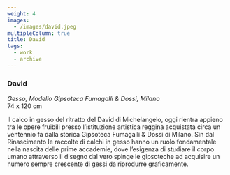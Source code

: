 ```yaml
---
weight: 4
images:
  - /images/david.jpeg
multipleColumn: true
title: David
tags:
  - work
  - archive
---
```


### **David**<br />

_Gesso, Modello Gipsoteca Fumagalli & Dossi, Milano_<br />
74 x 120 cm

Il calco in gesso del ritratto del David di Michelangelo, oggi rientra appieno
tra le opere fruibili presso l’istituzione artistica reggina acquistata circa un
ventennio fa dalla storica Gipsoteca Fumagalli & Dossi di Milano. Sin dal Rinascimento
le raccolte di calchi in gesso hanno un ruolo fondamentale nella nascita delle prime
accademie, dove l’esigenza di studiare il corpo umano attraverso il disegno dal vero
spinge le gipsoteche ad acquisire un numero sempre crescente di gessi da riprodurre
graficamente.
